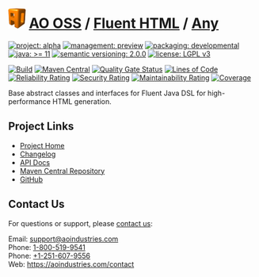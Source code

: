 # [<img src="ao-logo.png" alt="AO Logo" width="35" height="40">](https://github.com/ao-apps) [AO OSS](https://github.com/ao-apps/ao-oss) / [Fluent HTML](https://github.com/ao-apps/ao-fluent-html) / [Any](https://github.com/ao-apps/ao-fluent-html-any)

[![project: alpha](https://oss.aoapps.com/ao-badges/project-alpha.svg)](https://aoindustries.com/life-cycle#project-alpha)
[![management: preview](https://oss.aoapps.com/ao-badges/management-preview.svg)](https://aoindustries.com/life-cycle#management-preview)
[![packaging: developmental](https://oss.aoapps.com/ao-badges/packaging-developmental.svg)](https://aoindustries.com/life-cycle#packaging-developmental)  
[![java: &gt;= 11](https://oss.aoapps.com/ao-badges/java-11.svg)](https://docs.oracle.com/en/java/javase/11/docs/api/)
[![semantic versioning: 2.0.0](https://oss.aoapps.com/ao-badges/semver-2.0.0.svg)](https://semver.org/spec/v2.0.0.html)
[![license: LGPL v3](https://oss.aoapps.com/ao-badges/license-lgpl-3.0.svg)](https://www.gnu.org/licenses/lgpl-3.0)

[![Build](https://github.com/ao-apps/ao-fluent-html-any/workflows/Build/badge.svg?branch=master)](https://github.com/ao-apps/ao-fluent-html-any/actions?query=workflow%3ABuild)
[![Maven Central](https://maven-badges.herokuapp.com/maven-central/com.aoapps/ao-fluent-html-any/badge.svg)](https://maven-badges.herokuapp.com/maven-central/com.aoapps/ao-fluent-html-any)
[![Quality Gate Status](https://sonarcloud.io/api/project_badges/measure?branch=master&project=com.aoapps%3Aao-fluent-html-any&metric=alert_status)](https://sonarcloud.io/dashboard?branch=master&id=com.aoapps%3Aao-fluent-html-any)
[![Lines of Code](https://sonarcloud.io/api/project_badges/measure?branch=master&project=com.aoapps%3Aao-fluent-html-any&metric=ncloc)](https://sonarcloud.io/component_measures?branch=master&id=com.aoapps%3Aao-fluent-html-any&metric=ncloc)  
[![Reliability Rating](https://sonarcloud.io/api/project_badges/measure?branch=master&project=com.aoapps%3Aao-fluent-html-any&metric=reliability_rating)](https://sonarcloud.io/component_measures?branch=master&id=com.aoapps%3Aao-fluent-html-any&metric=Reliability)
[![Security Rating](https://sonarcloud.io/api/project_badges/measure?branch=master&project=com.aoapps%3Aao-fluent-html-any&metric=security_rating)](https://sonarcloud.io/component_measures?branch=master&id=com.aoapps%3Aao-fluent-html-any&metric=Security)
[![Maintainability Rating](https://sonarcloud.io/api/project_badges/measure?branch=master&project=com.aoapps%3Aao-fluent-html-any&metric=sqale_rating)](https://sonarcloud.io/component_measures?branch=master&id=com.aoapps%3Aao-fluent-html-any&metric=Maintainability)
[![Coverage](https://sonarcloud.io/api/project_badges/measure?branch=master&project=com.aoapps%3Aao-fluent-html-any&metric=coverage)](https://sonarcloud.io/component_measures?branch=master&id=com.aoapps%3Aao-fluent-html-any&metric=Coverage)

Base abstract classes and interfaces for Fluent Java DSL for high-performance HTML generation.

## Project Links
* [Project Home](https://oss.aoapps.com/fluent-html/any/)
* [Changelog](https://oss.aoapps.com/fluent-html/any/changelog)
* [API Docs](https://oss.aoapps.com/fluent-html/any/apidocs/)
* [Maven Central Repository](https://central.sonatype.com/artifact/com.aoapps/ao-fluent-html-any)
* [GitHub](https://github.com/ao-apps/ao-fluent-html-any)

## Contact Us
For questions or support, please [contact us](https://aoindustries.com/contact):

Email: [support@aoindustries.com](mailto:support@aoindustries.com)  
Phone: [1-800-519-9541](tel:1-800-519-9541)  
Phone: [+1-251-607-9556](tel:+1-251-607-9556)  
Web: https://aoindustries.com/contact
